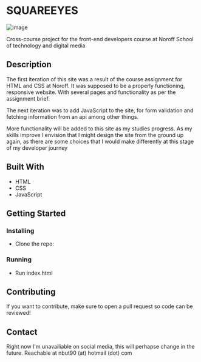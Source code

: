 # SQUAREEYES

![image](https://darling-jelly-e3b55d.netlify.app/images/se_home.jpg)

Cross-course project for the front-end developers course at Noroff School of technology and digital media

## Description

The first iteration of this site was a result of the course assignment for HTML and CSS at Noroff. It was supposed to be a properly functioning, responsive website. With several pages and functionality as per the assignment brief. 

The next iteration was to add JavaScript to the site, for form validation and fetching information from an api among other things. 

More functionality will be added to this site as my studies progress. As my skills improve I envision that I might design the site from the ground up again, as there are some choices that I would make differently at this stage of my developer journey


## Built With

- HTML
- CSS
- JavaScript

## Getting Started

### Installing

- Clone the repo:

### Running

- Run index.html

## Contributing

If you want to contribute, make sure to open a pull request so code can be reviewed!

## Contact

Right now I'm unavailiable on social media, this will perhapse change in the future.
Reachable at nbut90 (at) hotmail (dot) com
